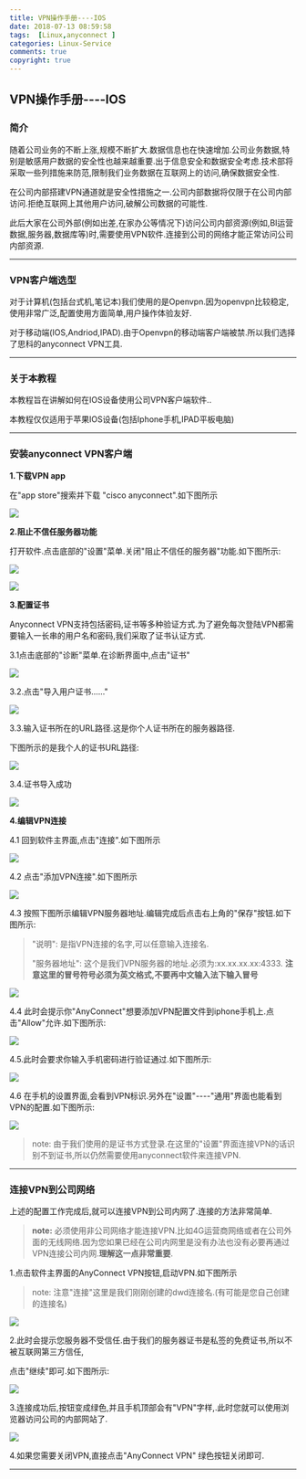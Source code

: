 ```yaml
---
title: VPN操作手册----IOS
date: 2018-07-13 08:59:58
tags:  [Linux,anyconnect ]
categories: Linux-Service
comments: true
copyright: true
---
```




## VPN操作手册----IOS

### 简介

随着公司业务的不断上涨,规模不断扩大.数据信息也在快速增加.公司业务数据,特别是敏感用户数据的安全性也越来越重要.出于信息安全和数据安全考虑.技术部将采取一些列措施来防范,限制我们业务数据在互联网上的访问,确保数据安全性.

在公司内部搭建VPN通道就是安全性措施之一.公司内部数据将仅限于在公司内部访问.拒绝互联网上其他用户访问,破解公司数据的可能性.

<!--more-->

此后大家在公司外部(例如出差,在家办公等情况下)访问公司内部资源(例如,BI运营数据,服务器,数据库等)时,需要使用VPN软件.连接到公司的网络才能正常访问公司内部资源.

------

### VPN客户端选型

对于计算机(包括台式机,笔记本)我们使用的是Openvpn.因为openvpn比较稳定,使用非常广泛,配置使用方面简单,用户操作体验友好.

对于移动端(IOS,Andriod,IPAD).由于Openvpn的移动端客户端被禁.所以我们选择了思科的anyconnect VPN工具.

---

### 关于本教程

本教程旨在讲解如何在IOS设备使用公司VPN客户端软件..

本教程仅仅适用于苹果IOS设备(包括Iphone手机,IPAD平板电脑)

---

### 安装anyconnect VPN客户端

**1.下载VPN app**

在"app store"搜索并下载 "cisco anyconnect".如下图所示

![](https://img1.jesse.top/anyconnect1.png)





**2.阻止不信任服务器功能**

打开软件.点击底部的"设置"菜单.关闭"阻止不信任的服务器"功能.如下图所示:

![](https://img1.jesse.top/anyconnect2.png)

![](https://img1.jesse.top/anyconnect3.png)



**3.配置证书**

Anyconnect VPN支持包括密码,证书等多种验证方式.为了避免每次登陆VPN都需要输入一长串的用户名和密码,我们采取了证书认证方式.

3.1点击底部的"诊断"菜单.在诊断界面中,点击"证书"

![](https://img1.jesse.top/anyconnect4.png)



3.2.点击"导入用户证书......"

![](https://img1.jesse.top/anyconnect5.png)



3.3.输入证书所在的URL路径.这是你个人证书所在的服务器路径.

下图所示的是我个人的证书URL路径:

![](https://img1.jesse.top/anyconnect6.png)



3.4.证书导入成功

![](https://img1.jesse.top/anyconnect7.png)





**4.编辑VPN连接**

4.1 回到软件主界面,点击"连接".如下图所示

![](https://img1.jesse.top/anyconnect8.png)



4.2 点击"添加VPN连接".如下图所示

![](https://img1.jesse.top/anyconnect9.png)



4.3 按照下图所示编辑VPN服务器地址.编辑完成后点击右上角的"保存"按钮.如下图所示:

> "说明": 是指VPN连接的名字,可以任意输入连接名.
>
> "服务器地址": 这个是我们VPN服务器的地址.必须为:xx.xx.xx.xx:4333. **注意这里的冒号符号必须为英文格式,不要再中文输入法下输入冒号**

![](https://img1.jesse.top/anyconnect10.png)



4.4 此时会提示你"AnyConnect"想要添加VPN配置文件到iphone手机上.点击"Allow"允许.如下图所示:

![](https://img1.jesse.top/anyconnect15.png)



4.5.此时会要求你输入手机密码进行验证通过.如下图所示:

![](https://img1.jesse.top/anyconnect16.png)



4.6 在手机的设置界面,会看到VPN标识.另外在"设置"----"通用"界面也能看到VPN的配置.如下图所示:



![](https://img1.jesse.top/anyconnect17.png)



>  note: 由于我们使用的是证书方式登录.在这里的"设置"界面连接VPN的话识别不到证书,所以仍然需要使用anyconnect软件来连接VPN.

---



### 连接VPN到公司网络

上述的配置工作完成后,就可以连接VPN到公司内网了.连接的方法非常简单.

> **note:** 必须使用非公司网络才能连接VPN.比如4G运营商网络或者在公司外面的无线网络.因为您如果已经在公司内网里是没有办法也没有必要再通过VPN连接公司内网.**理解这一点非常重要**.



1.点击软件主界面的AnyConnect VPN按钮,启动VPN.如下图所示

> note: 注意"连接"这里是我们刚刚创建的dwd连接名.(有可能是您自己创建的连接名)

![](https://img1.jesse.top/anyconnect11.png)



2.此时会提示您服务器不受信任.由于我们的服务器证书是私签的免费证书,所以不被互联网第三方信任,

点击"继续"即可.如下图所示:

![](https://img1.jesse.top/anyconnect13.png)



3.连接成功后,按钮变成绿色,并且手机顶部会有"VPN"字样,.此时您就可以使用浏览器访问公司的内部网站了.



![](https://img1.jesse.top/anyconnect14.png)



4.如果您需要关闭VPN,直接点击"AnyConnect VPN" 绿色按钮关闭即可.

---
